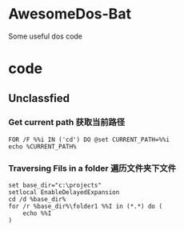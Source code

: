 # AwesomeDos-Bat
Some useful dos code


# code

## Unclassfied

### Get current path 获取当前路径

```dos
FOR /F %%i IN ('cd') DO @set CURRENT_PATH=%%i
echo %CURRENT_PATH%
```

### Traversing Fils in a folder 遍历文件夹下文件

```dos
set base_dir="c:\projects"
setlocal EnableDelayedExpansion
cd /d %base_dir%
for /r %base_dir%\folder1 %%I in (*.*) do (
    echo %%I
)

```

